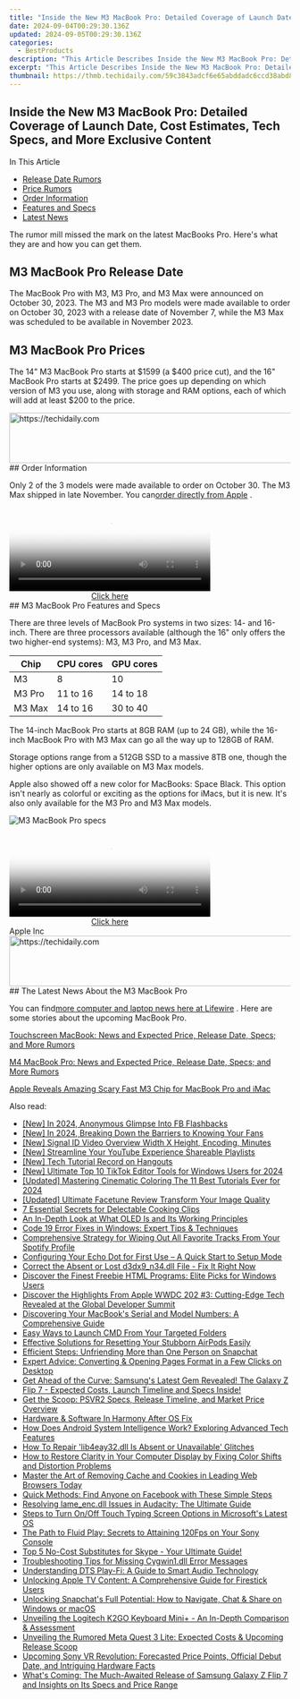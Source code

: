 ```yaml
---
title: "Inside the New M3 MacBook Pro: Detailed Coverage of Launch Date, Cost Estimates, Tech Specs, and More Exclusive Content"
date: 2024-09-04T00:29:30.136Z
updated: 2024-09-05T00:29:30.136Z
categories:
  - BestProducts
description: "This Article Describes Inside the New M3 MacBook Pro: Detailed Coverage of Launch Date, Cost Estimates, Tech Specs, and More Exclusive Content"
excerpt: "This Article Describes Inside the New M3 MacBook Pro: Detailed Coverage of Launch Date, Cost Estimates, Tech Specs, and More Exclusive Content"
thumbnail: https://thmb.techidaily.com/59c3843adcf6e65abddadc6ccd38abd83d01c075541dbef1c38bbe62a795e13b.jpg
---
```


## Inside the New M3 MacBook Pro: Detailed Coverage of Launch Date, Cost Estimates, Tech Specs, and More Exclusive Content

 In This Article

* [Release Date Rumors](https://www.lifewire.com/#toc-m3-macbook-pro-release-date)
* [Price Rumors](https://www.lifewire.com/#toc-m3-macbook-pro-prices)
* [Order Information](https://www.lifewire.com/#toc-order-information)
* [Features and Specs](https://www.lifewire.com/#toc-m3-macbook-pro-features-and-specs)
* [Latest News](https://www.lifewire.com/#toc-the-latest-news-about-the-m3-macbook-pro)

 The rumor mill missed the mark on the latest MacBooks Pro. Here's what they are and how you can get them.

## M3 MacBook Pro Release Date

 The MacBook Pro with M3, M3 Pro, and M3 Max were announced on October 30, 2023\. The M3 and M3 Pro models were made available to order on October 30, 2023 with a release date of November 7, while the M3 Max was scheduled to be available in November 2023.

## M3 MacBook Pro Prices

 The 14" M3 MacBook Pro starts at $1599 (a $400 price cut), and the 16" MacBook Pro starts at $2499\. The price goes up depending on which version of M3 you use, along with storage and RAM options, each of which will add at least $200 to the price.

<!-- affiliate ads begin -->
<a href="https://aligracehair.sjv.io/c/5597632/1948895/19272" target="_top" id="1948895">
  <img src="//a.impactradius-go.com/display-ad/19272-1948895" border="0" alt="https://techidaily.com" width="728" height="90"/>
</a>
<img height="0" width="0" src="https://aligracehair.sjv.io/i/5597632/1948895/19272" style="position:absolute;visibility:hidden;" border="0" />
<!-- affiliate ads end -->
## Order Information

 Only 2 of the 3 models were made available to order on October 30\. The M3 Max shipped in late November. You can[order directly from Apple](https://www.apple.com/shop/buy-mac/macbook-pro) .

<!-- affiliate ads begin -->
<span id="1983475">
					<video width="360" height="150" style="cursor:pointer"
           poster="//a.impactradius-go.com/display-clicktoplayimage/1983475.png"
           onclick="if(!this.playClicked){this.play();this.setAttribute('controls',true);this.playClicked=true;}">
	   <source src="//a.impactradius-go.com/display-ad/22993-1983475">
	   <img src="//a.impactradius-go.com/display-clicktoplayimage/1983475.png" style="border: none; height: 100%; width: 100%; object-fit: contain">
	</video>
	<div style="width:360px;text-align:center"><a href="javascript:window.open(decodeURIComponent('https%3A%2F%2Fhomestyler.sjv.io%2Fc%2F5597632%2F1983475%2F22993'), '_blank');void(0);">Click here</a></div>
</span>
<img height="0" width="0" src="https://imp.pxf.io/i/5597632/1983475/22993" style="position:absolute;visibility:hidden;" border="0" />
<!-- affiliate ads end -->
## M3 MacBook Pro Features and Specs

 There are three levels of MacBook Pro systems in two sizes: 14- and 16-inch. There are three processors available (although the 16" only offers the two higher-end systems): M3, M3 Pro, and M3 Max.

| Chip   | CPU cores | GPU cores |
| ------ | --------- | --------- |
| M3     | 8         | 10        |
| M3 Pro | 11 to 16  | 14 to 18  |
| M3 Max | 14 to 16  | 30 to 40  |

 The 14-inch MacBook Pro starts at 8GB RAM (up to 24 GB), while the 16-inch MacBook Pro with M3 Max can go all the way up to 128GB of RAM.

 Storage options range from a 512GB SSD to a massive 8TB one, though the higher options are only available on M3 Max models.

 Apple also showed off a new color for MacBooks: Space Black. This option isn't nearly as colorful or exciting as the options for iMacs, but it is new. It's also only available for the M3 Pro and M3 Max models.

![M3 MacBook Pro specs](https://www.lifewire.com/thmb/ugCpmMlO_coX0GaCQwwxNbKik5Q=/960x0/filters:no_upscale():max_bytes(150000):strip_icc():format(webp)/M3-MacBook-Pro-specs-accad0f2631e470ca8738e9163ec1989.jpg)

<!-- affiliate ads begin -->
<span id="1983582">
					<video width="360" height="150" style="cursor:pointer"
           poster="//a.impactradius-go.com/display-clicktoplayimage/1983582.png"
           onclick="if(!this.playClicked){this.play();this.setAttribute('controls',true);this.playClicked=true;}">
	   <source src="//a.impactradius-go.com/display-ad/22993-1983582">
	   <img src="//a.impactradius-go.com/display-clicktoplayimage/1983582.png" style="border: none; height: 100%; width: 100%; object-fit: contain">
	</video>
	<div style="width:360px;text-align:center"><a href="javascript:window.open(decodeURIComponent('https%3A%2F%2Fhomestyler.sjv.io%2Fc%2F5597632%2F1983582%2F22993'), '_blank');void(0);">Click here</a></div>
</span>
<img height="0" width="0" src="https://imp.pxf.io/i/5597632/1983582/22993" style="position:absolute;visibility:hidden;" border="0" />
<!-- affiliate ads end -->
Apple Inc

<!-- affiliate ads begin -->
<a href="https://aligracehair.sjv.io/c/5597632/1884002/19272" target="_top" id="1884002">
  <img src="//a.impactradius-go.com/display-ad/19272-1884002" border="0" alt="https://techidaily.com" width="728" height="90"/>
</a>
<img height="0" width="0" src="https://aligracehair.sjv.io/i/5597632/1884002/19272" style="position:absolute;visibility:hidden;" border="0" />
<!-- affiliate ads end -->
## The Latest News About the M3 MacBook Pro

 You can find[more computer and laptop news here at Lifewire](https://www.lifewire.com/computer-laptop-tablet-news-4797030) . Here are some stories about the upcoming MacBook Pro.

[Touchscreen MacBook: News and Expected Price, Release Date, Specs; and More Rumors](https://www.lifewire.com/touchscreen-macbook-8640916)

[M4 MacBook Pro: News and Expected Price, Release Date, Specs; and More Rumors](https://www.lifewire.com/m4-macbook-pro-8640915)

[Apple Reveals Amazing Scary Fast M3 Chip for MacBook Pro and iMac](https://www.lifewire.com/apple-m3-macbook-pro-imac-8384780)


<ins class="adsbygoogle"
     style="display:block"
     data-ad-format="autorelaxed"
     data-ad-client="ca-pub-7571918770474297"
     data-ad-slot="1223367746"></ins>



<ins class="adsbygoogle"
     style="display:block"
     data-ad-client="ca-pub-7571918770474297"
     data-ad-slot="8358498916"
     data-ad-format="auto"
     data-full-width-responsive="true"></ins>

<span class="atpl-alsoreadstyle">Also read:</span>
<div><ul>
<li><a href="https://facebook-clips.techidaily.com/new-in-2024-anonymous-glimpse-into-fb-flashbacks/"><u>[New] In 2024, Anonymous Glimpse Into FB Flashbacks</u></a></li>
<li><a href="https://facebook-video-footage.techidaily.com/new-in-2024-breaking-down-the-barriers-to-knowing-your-fans/"><u>[New] In 2024, Breaking Down the Barriers to Knowing Your Fans</u></a></li>
<li><a href="https://facebook-videos.techidaily.com/new-signal-id-video-overview-width-x-height-encoding-minutes/"><u>[New] Signal ID Video Overview  Width X Height, Encoding, Minutes</u></a></li>
<li><a href="https://youtube-docs.techidaily.com/treamline-your-youtube-experience-shareable-playlists/"><u>[New] Streamline Your YouTube Experience  Shareable Playlists</u></a></li>
<li><a href="https://digital-screen-recording.techidaily.com/new-tech-tutorial-record-on-hangouts/"><u>[New] Tech Tutorial  Record on Hangouts</u></a></li>
<li><a href="https://tiktok-clips.techidaily.com/new-ultimate-top-10-tiktok-editor-tools-for-windows-users-for-2024/"><u>[New] Ultimate Top 10 TikTok Editor Tools for Windows Users for 2024</u></a></li>
<li><a href="https://article-helps.techidaily.com/updated-mastering-cinematic-coloring-the-11-best-tutorials-ever-for-2024/"><u>[Updated] Mastering Cinematic Coloring  The 11 Best Tutorials Ever for 2024</u></a></li>
<li><a href="https://some-approaches.techidaily.com/updated-ultimate-facetune-review-transform-your-image-quality/"><u>[Updated] Ultimate Facetune Review  Transform Your Image Quality</u></a></li>
<li><a href="https://extra-lessons.techidaily.com/7-essential-secrets-for-delectable-cooking-clips/"><u>7 Essential Secrets for Delectable Cooking Clips</u></a></li>
<li><a href="https://techno-recovery.techidaily.com/an-in-depth-look-at-what-oled-is-and-its-working-principles/"><u>An In-Depth Look at What OLED Is and Its Working Principles</u></a></li>
<li><a href="https://techno-recovery.techidaily.com/code-19-error-fixes-in-windows-expert-tips-and-techniques/"><u>Code 19 Error Fixes in Windows: Expert Tips & Techniques</u></a></li>
<li><a href="https://techno-recovery.techidaily.com/comprehensive-strategy-for-wiping-out-all-favorite-tracks-from-your-spotify-profile/"><u>Comprehensive Strategy for Wiping Out All Favorite Tracks From Your Spotify Profile</u></a></li>
<li><a href="https://techno-recovery.techidaily.com/1722872906829-configuring-your-echo-dot-for-first-use-a-quick-start-to-setup-mode/"><u>Configuring Your Echo Dot for First Use – A Quick Start to Setup Mode</u></a></li>
<li><a href="https://techno-recovery.techidaily.com/correct-the-absent-or-lost-d3dx9n34dll-file-fix-it-right-now/"><u>Correct the Absent or Lost d3dx9_n34.dll File - Fix It Right Now</u></a></li>
<li><a href="https://techno-recovery.techidaily.com/discover-the-finest-freebie-html-programs-elite-picks-for-windows-users/"><u>Discover the Finest Freebie HTML Programs: Elite Picks for Windows Users</u></a></li>
<li><a href="https://techno-recovery.techidaily.com/discover-the-highlights-from-apple-wwdc-202-3-cutting-edge-tech-revealed-at-the-global-developer-summit/"><u>Discover the Highlights From Apple WWDC 202 #3: Cutting-Edge Tech Revealed at the Global Developer Summit</u></a></li>
<li><a href="https://techno-recovery.techidaily.com/discovering-your-macbooks-serial-and-model-numbers-a-comprehensive-guide/"><u>Discovering Your MacBook's Serial and Model Numbers: A Comprehensive Guide</u></a></li>
<li><a href="https://techno-recovery.techidaily.com/easy-ways-to-launch-cmd-from-your-targeted-folders/"><u>Easy Ways to Launch CMD From Your Targeted Folders</u></a></li>
<li><a href="https://techno-recovery.techidaily.com/effective-solutions-for-resetting-your-stubborn-airpods-easily/"><u>Effective Solutions for Resetting Your Stubborn AirPods Easily</u></a></li>
<li><a href="https://techno-recovery.techidaily.com/efficient-steps-unfriending-more-than-one-person-on-snapchat/"><u>Efficient Steps: Unfriending More than One Person on Snapchat</u></a></li>
<li><a href="https://techno-recovery.techidaily.com/expert-advice-converting-and-opening-pages-format-in-a-few-clicks-on-desktop/"><u>Expert Advice: Converting & Opening Pages Format in a Few Clicks on Desktop</u></a></li>
<li><a href="https://techno-recovery.techidaily.com/1722871529010-get-ahead-of-the-curve-samsungs-latest-gem-revealed-the-galaxy-z-flip-7-expected-costs-launch-timeline-and-specs-inside/"><u>Get Ahead of the Curve: Samsung's Latest Gem Revealed! The Galaxy Z Flip 7 - Expected Costs, Launch Timeline and Specs Inside!</u></a></li>
<li><a href="https://techno-recovery.techidaily.com/get-the-scoop-psvr2-specs-release-timeline-and-market-price-overview/"><u>Get the Scoop: PSVR2 Specs, Release Timeline, and Market Price Overview</u></a></li>
<li><a href="https://driver-install.techidaily.com/hardware-and-software-in-harmony-after-os-fix/"><u>Hardware & Software In Harmony After OS Fix</u></a></li>
<li><a href="https://techno-recovery.techidaily.com/how-does-android-system-intelligence-work-exploring-advanced-tech-features/"><u>How Does Android System Intelligence Work? Exploring Advanced Tech Features</u></a></li>
<li><a href="https://techno-recovery.techidaily.com/how-to-repair-lib4eay32dll-is-absent-or-unavailable-glitches/"><u>How To Repair 'lib4eay32.dll Is Absent or Unavailable' Glitches</u></a></li>
<li><a href="https://techno-recovery.techidaily.com/how-to-restore-clarity-in-your-computer-display-by-fixing-color-shifts-and-distortion-problems/"><u>How to Restore Clarity in Your Computer Display by Fixing Color Shifts and Distortion Problems</u></a></li>
<li><a href="https://techno-recovery.techidaily.com/master-the-art-of-removing-cache-and-cookies-in-leading-web-browsers-today/"><u>Master the Art of Removing Cache and Cookies in Leading Web Browsers Today</u></a></li>
<li><a href="https://techno-recovery.techidaily.com/quick-methods-find-anyone-on-facebook-with-these-simple-steps/"><u>Quick Methods: Find Anyone on Facebook with These Simple Steps</u></a></li>
<li><a href="https://techno-recovery.techidaily.com/resolving-lameencdll-issues-in-audacity-the-ultimate-guide/"><u>Resolving lame_enc.dll Issues in Audacity: The Ultimate Guide</u></a></li>
<li><a href="https://techno-recovery.techidaily.com/steps-to-turn-onoff-touch-typing-screen-options-in-microsofts-latest-os/"><u>Steps to Turn On/Off Touch Typing Screen Options in Microsoft's Latest OS</u></a></li>
<li><a href="https://techno-recovery.techidaily.com/the-path-to-fluid-play-secrets-to-attaining-120fps-on-your-sony-console/"><u>The Path to Fluid Play: Secrets to Attaining 120Fps on Your Sony Console</u></a></li>
<li><a href="https://techno-recovery.techidaily.com/top-5-no-cost-substitutes-for-skype-your-ultimate-guide/"><u>Top 5 No-Cost Substitutes for Skype - Your Ultimate Guide!</u></a></li>
<li><a href="https://techno-recovery.techidaily.com/troubleshooting-tips-for-missing-cygwin1dll-error-messages/"><u>Troubleshooting Tips for Missing Cygwin1.dll Error Messages</u></a></li>
<li><a href="https://techno-recovery.techidaily.com/understanding-dts-play-fi-a-guide-to-smart-audio-technology/"><u>Understanding DTS Play-Fi: A Guide to Smart Audio Technology</u></a></li>
<li><a href="https://techno-recovery.techidaily.com/unlocking-apple-tv-content-a-comprehensive-guide-for-firestick-users/"><u>Unlocking Apple TV Content: A Comprehensive Guide for Firestick Users</u></a></li>
<li><a href="https://techno-recovery.techidaily.com/unlocking-snapchats-full-potential-how-to-navigate-chat-and-share-on-windows-or-macos/"><u>Unlocking Snapchat's Full Potential: How to Navigate, Chat & Share on Windows or macOS</u></a></li>
<li><a href="https://solve-help.techidaily.com/unveiling-the-logitech-k2go-keyboard-miniplus-an-in-depth-comparison-and-assessment/"><u>Unveiling the Logitech K2GO Keyboard Mini+ - An In-Depth Comparison & Assessment</u></a></li>
<li><a href="https://techno-recovery.techidaily.com/unveiling-the-rumored-meta-quest-3-lite-expected-costs-and-upcoming-release-scoop/"><u>Unveiling the Rumored Meta Quest 3 Lite: Expected Costs & Upcoming Release Scoop</u></a></li>
<li><a href="https://techno-recovery.techidaily.com/upcoming-sony-vr-revolution-forecasted-price-points-official-debut-date-and-intriguing-hardware-facts/"><u>Upcoming Sony VR Revolution: Forecasted Price Points, Official Debut Date, and Intriguing Hardware Facts</u></a></li>
<li><a href="https://techno-recovery.techidaily.com/whats-coming-the-much-awaited-release-of-samsung-galaxy-z-flip-7-and-insights-on-its-specs-and-price-range/"><u>What's Coming: The Much-Awaited Release of Samsung Galaxy Z Flip 7 and Insights on Its Specs and Price Range</u></a></li>
</ul></div>
